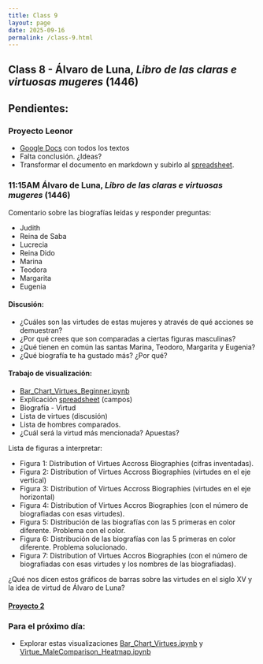 ```yaml
---
title: Class 9
layout: page
date: 2025-09-16
permalink: /class-9.html
---
```

## Class 8 - Álvaro de Luna, *Libro de las claras e virtuosas mugeres* (1446)

## Pendientes: 
### Proyecto Leonor 
- [Google Docs](https://docs.google.com/document/d/1nxqzmYUBlLpf7n7jYDRYSWm6MscRl-u5JC7i3-Jw3ww/edit?tab=t.0) con todos los textos
- Falta conclusión. ¿Ideas?
- Transformar el documento en markdown y subirlo al [spreadsheet](https://docs.google.com/spreadsheets/d/1umgD4Pp-t0WndBGQ4xmeVaVdvsxtYJnZTHrocTJYtWo/edit?gid=0#gid=0).

### 11:15AM Álvaro de Luna, *Libro de las claras e virtuosas mugeres* (1446)

Comentario sobre las biografías leídas y responder preguntas: 

- Judith 
- Reina de Saba
- Lucrecia 
- Reina Dido 
- Marina 
- Teodora
- Margarita 
- Eugenia 

#### Discusión: 

- ¿Cuáles son las virtudes de estas mujeres y através de qué acciones se demuestran?
- ¿Por qué crees que son comparadas a ciertas figuras masculinas?
- ¿Qué tienen en común las santas Marina, Teodoro, Margarita y Eugenia?
- ¿Qué biografía te ha gustado más? ¿Por qué?

#### Trabajo de visualización: 

- [Bar_Chart_Virtues_Beginner.ipynb](https://colab.research.google.com/drive/10nLt8HJhGR1oiDcUywSxLR1l8ZNEQgh6) 
- Explicación [spreadsheet](https://docs.google.com/spreadsheets/d/14PKuG0aiabdtGQZaOrjA8q2gRC2d7mEslreHFMPy4lY/edit?gid=546587688#gid=546587688) (campos) 
- Biografía - Virtud 
- Lista de virtues (discusión) 
- Lista de hombres comparados.
- ¿Cuál será la virtud más mencionada? Apuestas?

Lista de figuras a interpretar: 

- Figura 1: Distribution of Virtues Accross Biographies (cifras inventadas).  
- Figura 2: Distribution of Virtues Accross Biographies (virtudes en el eje vertical) 
- Figura 3: Distribution of Virtues Accross Biographies (virtudes en el eje horizontal)
- Figura 4: Distribution of Virtues Accros Biographies (con el número de biografiadas con esas virtudes). 
- Figura 5: Distribución de las biografías con las 5 primeras en color diferente. Problema con el color. 
- Figura 6: Distribución de las biografías con las 5 primeras en color diferente. Problema solucionado. 
- Figura 7: Distribution of Virtues Accros Biographies (con el número de biografiadas con esas virtudes y los nombres de las biografiadas). 

¿Qué nos dicen estos gráficos de barras sobre las virtudes en el siglo XV y la idea de virtud de Álvaro de Luna? 


#### [Proyecto 2](https://dh-miami.github.io/SPA_410_Fall25/2025/09/14/Instrucciones-proyecto-Luna.html) 

### Para el próximo día: 

- Explorar estas visualizaciones [Bar_Chart_Virtues.ipynb](https://colab.research.google.com/drive/10nLt8HJhGR1oiDcUywSxLR1l8ZNEQgh6)  y  [Virtue_MaleComparison_Heatmap.ipynb](https://colab.research.google.com/drive/1JKdXcYUeXL-c-hGBCvxS-A8SVfpZre1A)

